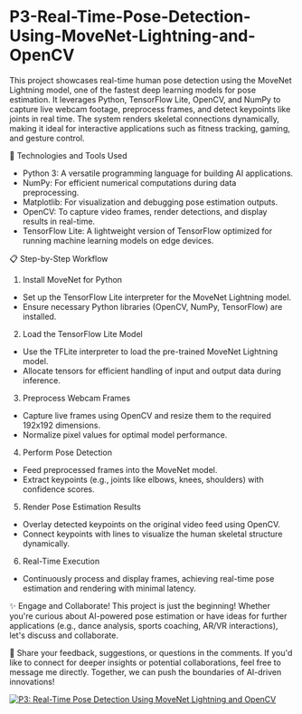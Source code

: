 # P3-Real-Time-Pose-Detection-Using-MoveNet-Lightning-and-OpenCV

This project showcases real-time human pose detection using the MoveNet Lightning model, one of the fastest deep learning models for pose estimation. It leverages Python, TensorFlow Lite, OpenCV, and NumPy to capture live webcam footage, preprocess frames, and detect keypoints like joints in real time. The system renders skeletal connections dynamically, making it ideal for interactive applications such as fitness tracking, gaming, and gesture control.

🔧 Technologies and Tools Used
- Python 3: A versatile programming language for building AI applications.
- NumPy: For efficient numerical computations during data preprocessing.
- Matplotlib: For visualization and debugging pose estimation outputs.
- OpenCV: To capture video frames, render detections, and display results in real-time.
- TensorFlow Lite: A lightweight version of TensorFlow optimized for running machine learning models on edge devices.

📋 Step-by-Step Workflow
1. Install MoveNet for Python
- Set up the TensorFlow Lite interpreter for the MoveNet Lightning model.
- Ensure necessary Python libraries (OpenCV, NumPy, TensorFlow) are installed.
2. Load the TensorFlow Lite Model
- Use the TFLite interpreter to load the pre-trained MoveNet Lightning model.
- Allocate tensors for efficient handling of input and output data during inference.
3. Preprocess Webcam Frames
- Capture live frames using OpenCV and resize them to the required 192x192 dimensions.
- Normalize pixel values for optimal model performance.
4. Perform Pose Detection
- Feed preprocessed frames into the MoveNet model.
- Extract keypoints (e.g., joints like elbows, knees, shoulders) with confidence scores.
5. Render Pose Estimation Results
- Overlay detected keypoints on the original video feed using OpenCV.
- Connect keypoints with lines to visualize the human skeletal structure dynamically.
6. Real-Time Execution
- Continuously process and display frames, achieving real-time pose estimation and rendering with minimal latency.

✨ Engage and Collaborate!
This project is just the beginning! Whether you're curious about AI-powered pose estimation or have ideas for further applications (e.g., dance analysis, sports coaching, AR/VR interactions), let's discuss and collaborate.

📩 Share your feedback, suggestions, or questions in the comments. If you'd like to connect for deeper insights or potential collaborations, feel free to message me directly. Together, we can push the boundaries of AI-driven innovations!

[![P3: Real-Time Pose Detection Using MoveNet Lightning and OpenCV](https://img.youtube.com/vi/yJOxCF0eIEM/0.jpg)](https://youtu.be/yJOxCF0eIEM)
